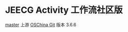 JEECG Activity 工作流社区版
====

[master](https://github.com/uulm/jeecg-activiti/tree/master) 上游 [OSChina Git](http://git.oschina.net/jeecg/jeecg) 版本 3.6.6
